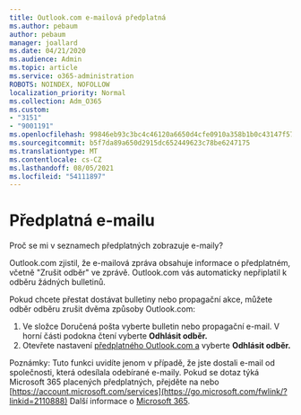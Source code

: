 ```yaml
---
title: Outlook.com e-mailová předplatná
ms.author: pebaum
author: pebaum
manager: joallard
ms.date: 04/21/2020
ms.audience: Admin
ms.topic: article
ms.service: o365-administration
ROBOTS: NOINDEX, NOFOLLOW
localization_priority: Normal
ms.collection: Adm_O365
ms.custom:
- "3151"
- "9001191"
ms.openlocfilehash: 99846eb93c3bc4c46120a6650d4cfe0910a358b1b0c43147f5723d3e09b91fa4
ms.sourcegitcommit: b5f7da89a650d2915dc652449623c78be6247175
ms.translationtype: MT
ms.contentlocale: cs-CZ
ms.lasthandoff: 08/05/2021
ms.locfileid: "54111897"
---
```

# <a name="email-subscriptions"></a>Předplatná e-mailu

Proč se mi v seznamech předplatných zobrazuje e-maily?

Outlook.com zjistil, že e-mailová zpráva obsahuje informace o předplatném, včetně "Zrušit odběr" ve zprávě. Outlook.com vás automaticky nepřiplatil k odběru žádných bulletinů.

Pokud chcete přestat dostávat bulletiny nebo propagační akce, můžete odběr odběru zrušit dvěma způsoby Outlook.com:
1. Ve složce Doručená pošta vyberte bulletin nebo propagační e-mail. V horní části podokna čtení vyberte **Odhlásit odběr.**
2. Otevřete nastavení [předplatného Outlook.com a](https://go.microsoft.com/fwlink/?linkid=2110887) vyberte **Odhlásit odběr.**

Poznámky: Tuto funkci uvidíte jenom v případě, že jste dostali e-mail od společnosti, která odesílala odebírané e-maily.
Pokud se dotaz týká Microsoft 365 placených předplatných, přejděte na nebo [https://account.microsoft.com/services](https://go.microsoft.com/fwlink/?linkid=2110888) Další informace o [Microsoft 365](https://products.office.com/compare-all-microsoft-office-products?tab=1&WT.mc_id=PROD_OL-Web_Support_O365NewValue_Upgrade).
  